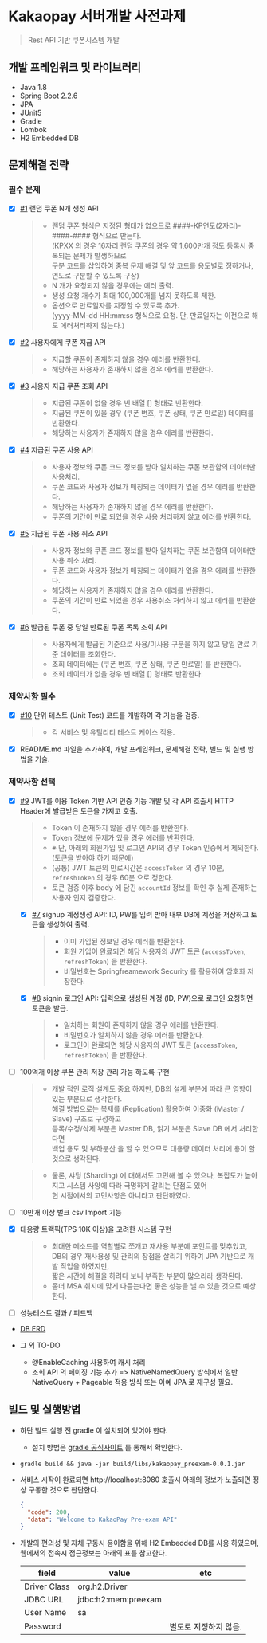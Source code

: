 # Kakaopay 서버개발 사전과제

> Rest API 기반 쿠폰시스템 개발

## 개발 프레임워크 및 라이브러리
* Java 1.8
* Spring Boot 2.2.6
* JPA
* JUnit5
* Gradle
* Lombok
* H2 Embedded DB

## 문제해결 전략
### 필수 문제 
- [x] [#1](https://github.com/minov87/kakaopay-preexam/issues/1) 랜덤 쿠폰 N개 생성 API
  > - 랜덤 쿠폰 형식은 지정된 형태가 없으므로 ####-KP연도(2자리)-####-#### 형식으로 만든다.  
      (KPXX 의 경우 16자리 랜덤 쿠폰의 경우 약 1,600만개 정도 등록시 중복되는 문제가 발생하므로  
      구분 코드를 삽입하여 중복 문제 해결 및 앞 코드를 용도별로 정하거나, 연도로 구분할 수 있도록 구상)
  > - N 개가 요청되지 않을 경우에는 에러 출력.
  > - 생성 요청 개수가 최대 100,000개를 넘지 못하도록 제한.
  > - 옵션으로 만료일자를 지정할 수 있도록 추가.   
    (yyyy-MM-dd HH:mm:ss 형식으로 요청. 단, 만료일자는 이전으로 해도 에러처리하지 않는다.)
- [x] [#2](https://github.com/minov87/kakaopay-preexam/issues/2) 사용자에게 쿠폰 지급 API 
  > - 지급할 쿠폰이 존재하지 않을 경우 에러를 반환한다.
  > - 해당하는 사용자가 존재하지 않을 경우 에러를 반환한다.
- [x] [#3](https://github.com/minov87/kakaopay-preexam/issues/3) 사용자 지급 쿠폰 조회 API
  > - 지급된 쿠폰이 없을 경우 빈 배열 [] 형태로 반환한다.
  > - 지급된 쿠폰이 있을 경우 (쿠폰 번호, 쿠폰 상태, 쿠폰 만료일) 데이터를 반환한다.
  > - 해당하는 사용자가 존재하지 않을 경우 에러를 반환한다.
- [x] [#4](https://github.com/minov87/kakaopay-preexam/issues/4) 지급된 쿠폰 사용 API
  > - 사용자 정보와 쿠폰 코드 정보를 받아 일치하는 쿠폰 보관함의 데이터만 사용처리.
  > - 쿠폰 코드와 사용자 정보가 매칭되는 데이터가 없을 경우 에러를 반환한다.
  > - 해당하는 사용자가 존재하지 않을 경우 에러를 반환한다.
  > - 쿠폰의 기간이 만료 되었을 경우 사용 처리하지 않고 에러를 반환한다.
- [x] [#5](https://github.com/minov87/kakaopay-preexam/issues/5) 지급된 쿠폰 사용 취소 API
  > - 사용자 정보와 쿠폰 코드 정보를 받아 일치하는 쿠폰 보관함의 데이터만 사용 취소 처리.
  > - 쿠폰 코드와 사용자 정보가 매칭되는 데이터가 없을 경우 에러를 반환한다.
  > - 해당하는 사용자가 존재하지 않을 경우 에러를 반환한다.
  > - 쿠폰의 기간이 만료 되었을 경우 사용취소 처리하지 않고 에러를 반환한다.
- [x] [#6](https://github.com/minov87/kakaopay-preexam/issues/6) 발급된 쿠폰 중 당일 만료된 쿠폰 목록 조회 API
  > - 사용자에게 발급된 기준으로 사용/미사용 구분을 하지 않고 당일 만료 기준 데이터를 조회한다.
  > - 조회 데이터에는 (쿠폰 번호, 쿠폰 상태, 쿠폰 만료일) 를 반환한다.
  > - 조회 데이터가 없을 경우 빈 배열 [] 형태로 반환한다.

### 제약사항 필수
  - [x] [#10](https://github.com/minov87/kakaopay-preexam/issues/10) 단위 테스트 (Unit Test) 코드를 개발하여 각 기능을 검증.
    > - 각 서비스 및 유틸리티 테스트 케이스 적용.
  - [x] README.md 파일을 추가하여, 개발 프레임워크, 문제해결 전략, 빌드 및 실행 방법을 기술.

### 제약사항 선택
- [x] [#9](https://github.com/minov87/kakaopay-preexam/issues/9) JWT를 이용 Token 기반 API 인증 기능 개발 및 각 API 호출시 HTTP Header에 발급받은 토큰을 가지고 호출.
    > - Token 이 존재하지 않을 경우 에러를 반환한다.
    > - Token 정보에 문제가 있을 경우 에러를 반환한다.
    > - ※ 단, 아래의 회원가입 및 로그인 API의 경우 Token 인증에서 제외한다. (토큰을 받아야 하기 때문에)
    > - (공통) JWT 토큰의 만료시간은 `accessToken` 의 경우 10분, `refreshToken` 의 경우 60분 으로 정한다.
    > - 토큰 검증 이후 body 에 담긴 `accountId` 정보를 확인 후 실제 존재하는 사용자 인지 검증한다.                                                                                                                                      
  - [x] [#7](https://github.com/minov87/kakaopay-preexam/issues/7) signup 계정생성 API: ID, PW를 입력 받아 내부 DB에 계정을 저장하고 토큰을 생성하여 출력.
    > - 이미 가입된 정보일 경우 에러를 반환한다.
    > - 회원 가입이 완료되면 해당 사용자의 JWT 토큰 (`accessToken`, `refreshToken`) 을 반환한다.
    > - 비밀번호는 Springfreamework Security 를 활용하여 암호화 저장한다.
  - [x] [#8](https://github.com/minov87/kakaopay-preexam/issues/8) signin 로그인 API: 입력으로 생성된 계정 (ID, PW)으로 로그인 요청하면 토큰을 발급.
    > - 일치하는 회원이 존재하지 않을 경우 에러를 반환한다.
    > - 비밀번호가 일치하지 않을 경우 에러를 반환한다.
    > - 로그인이 완료되면 해당 사용자의 JWT 토큰 (`accessToken`, `refreshToken`) 을 반환한다.
- [ ] 100억개 이상 쿠폰 관리 저장 관리 가능 하도록 구현
   > - 개발 적인 로직 설계도 중요 하지만, DB의 설계 부분에 따라 큰 영향이 있는 부분으로 생각한다.   
       해결 방법으로는 복제를 (Replication) 활용하여 이중화 (Master / Slave) 구조로 구성하고  
       등록/수정/삭제 부분은 Master DB, 읽기 부분은 Slave DB 에서 처리한다면  
       백업 용도 및 부하분산 을 할 수 있으므로 대용량 데이터 처리에 용이 할 것으로 생각된다.  

   > - 물론, 샤딩 (Sharding) 에 대해서도 고민해 볼 수 있으나, 복잡도가 높아지고 시스템 사양에 따라 극명하게 갈리는 단점도 있어    
       현 시점에서의 고민사항은 아니라고 판단하였다.
- [ ] 10만개 이상 벌크 csv Import 기능
- [x] 대용량 트랙픽(TPS 10K 이상)을 고려한 시스템 구현
    > - 최대한 메소드를 역할별로 쪼개고 재사용 부분에 포인트를 맞추었고,   
        DB의 경우 재사용성 및 관리의 장점을 살리기 위하여 JPA 기반으로 개발 작업을 하였지만,   
        짧은 시간에 해결을 하려다 보니 부족한 부분이 많으리라 생각된다.
    > - 좀더 MSA 취지에 맞게 다듬는다면 좋은 성능을 낼 수 있을 것으로 예상한다.
- [ ] 성능테스트 결과 / 피드백
  
- [DB ERD](https://www.erdcloud.com/d/o5MEyDk9nRgfZYNSN)

- 그 외 TO-DO
  - @EnableCaching 사용하여 캐시 처리
  - 조회 API 의 페이징 기능 추가 => NativeNamedQuery 방식에서 일반 NativeQuery + Pageable 적용 방식 또는 아예 JPA 로 재구성 필요.

## 빌드 및 실행방법
- 하단 빌드 실행 전 gradle 이 설치되어 있어야 한다.
  - 설치 방법은 [gradle 공식사이트](https://gradle.org/install/) 를 통해서 확인한다.
- `gradle build && java -jar build/libs/kakaopay_preexam-0.0.1.jar`
- 서비스 시작이 완료되면 http://localhost:8080 호출시 아래의 정보가 노출되면 정상 구동한 것으로 판단한다.  
  ```json
  {
    "code": 200,
    "data": "Welcome to KakaoPay Pre-exam API"
  }
  ```  
- 개발의 편의성 및 자체 구동시 용이함을 위해 H2 Embedded DB를 사용 하였으며, 웹에서의 접속시 접근정보는 아래의 표를 참고한다.

    | field | value | etc |
    |---|---|---|
    | Driver Class | org.h2.Driver |  |
    | JDBC URL | jdbc:h2:mem:preexam |  |
    | User Name | sa |  |
    | Password |  | 별도로 지정하지 않음. |
